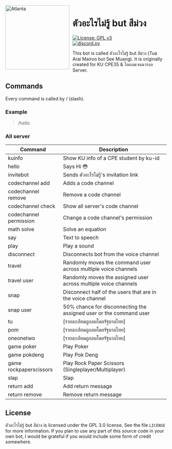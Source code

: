 <img width="200" height="200" align="left" style="float: left; margin: 0 10px 0 0;" alt="Atlanta" src="https://cdn.discordapp.com/avatars/918159563453267978/8baa766422bd1f2246c2b260adc497e2.webp">

# ตัวอะไรไม่รู้ but สีม่วง

[![License: GPL v3](https://img.shields.io/badge/License-GPLv3-blue.svg?style=for-the-badge&logo=GNU)](https://www.gnu.org/licenses/gpl-3.0)  
[![discord.py](https://img.shields.io/badge/discord.py-1.7.3-white?style=flat-square&logo=python&logoColor=white&labelColor=376F9E&color=FDD043)](https://github.com/Rapptz/discord.py)

This bot is called ตัวอะไรไม่รู้ but สีม่วง (Tua Arai Mairoo but See Muang). It is originally created for KU CPE35 & ไอแอมเจนนารอล Server.

<h2>Commands</h2>

Every command is called by / (slash).

<h3>Example</h3>

> /hello

<h3>All server</h3>

| Command | Description                                                                             |
| ------- | --------------------------------------------------------------------------------------- |
| kuinfo   | Show KU info of a CPE student by ku-id                                    |
| hello                  | Says Hi :flushed:                                                  |
| invitebot              | Sends ตัวอะไรไม่รู้'s invitation link                              |
| codechannel add        | Adds a code channel                                                |
| codechannel remove     | Remove a code channel                                              |
| codechannel check      | Show all server's code channel                                     |
| codechannel permission | Change a code channel's permission                                 |
| math solve             | Solve an equation                                                  |
| say                    | Text to speech                                                     |
| play                   | Play a sound                                                       |
| disconnect             | Disconnects bot from the voice channel                             |
| travel                 | Randomly moves the command user across multiple voice channels     |
| travel user            | Randomly moves the assigned user across multiple voice channels    |
| snap                   | Disconnect half of the users that are in the voice channel         |
| snap user              | 50% chance for disconnecting the assigned user or the command user |
| tu                     | [รายละเอียดถูกลบโดยรัฐบาลไทย]                                      |
| pom                    | [รายละเอียดถูกลบโดยรัฐบาลไทย]                                      |
| oneonetwo              | [รายละเอียดถูกลบโดยรัฐบาลไทย]                                      |
| game poker             | Play Poker                                                         |
| game pokdeng           | Play Pok Deng                                                      |
| game rockpaperscissors | Play Rock Paper Scissors (Singleplayer/Multiplayer)                |
| slap                   | Slap                                                               |
| return add             | Add return message                                                 |
| return remove          | Remove return message                                              |

## License

ตัวอะไรไม่รู้ but สีม่วง is licensed under the GPL 3.0 license. See the file `LICENSE` for more information. If you plan to use any part of this source code in your own bot, I would be grateful if you would include some form of credit somewhere.
